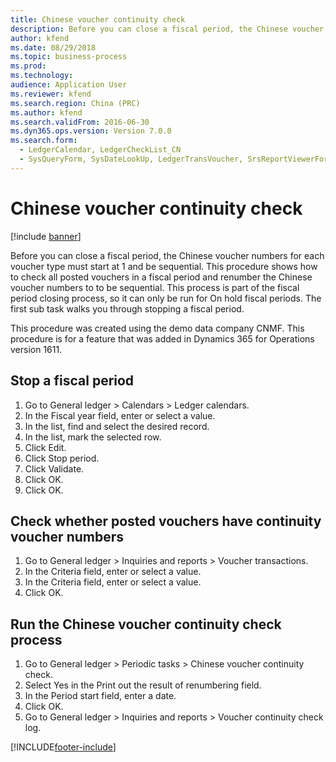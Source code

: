 ```yaml
---
title: Chinese voucher continuity check
description: Before you can close a fiscal period, the Chinese voucher numbers for each voucher type must start at 1 and be sequential.
author: kfend
ms.date: 08/29/2018
ms.topic: business-process
ms.prod: 
ms.technology: 
audience: Application User
ms.reviewer: kfend
ms.search.region: China (PRC)
ms.author: kfend
ms.search.validFrom: 2016-06-30
ms.dyn365.ops.version: Version 7.0.0
ms.search.form: 
  - LedgerCalendar, LedgerCheckList_CN
  - SysQueryForm, SysDateLookUp, LedgerTransVoucher, SrsReportViewerForm, LedgerVoucherRenumberLog_CN
---
```

# Chinese voucher continuity check

[!include [banner](../../includes/banner.md)]

Before you can close a fiscal period, the Chinese voucher numbers for each voucher type must start at 1 and be sequential.
This procedure shows how to check all posted vouchers in a fiscal period and renumber the Chinese voucher numbers to to be sequential. This process is part of the fiscal period closing process, so it can only be run for On hold fiscal periods. The first sub task walks you through stopping a fiscal period. 

This procedure was created using the demo data company CNMF. This procedure is for a feature that was added in Dynamics 365 for Operations version 1611.


## Stop a fiscal period
1. Go to General ledger > Calendars > Ledger calendars.
2. In the Fiscal year field, enter or select a value.
3. In the list, find and select the desired record.
4. In the list, mark the selected row.
5. Click Edit.
6. Click Stop period.
7. Click Validate.
8. Click OK.
9. Click OK.

## Check whether posted vouchers have continuity voucher numbers
1. Go to General ledger > Inquiries and reports > Voucher transactions.
2. In the Criteria field, enter or select a value.
3. In the Criteria field, enter or select a value.
4. Click OK.

## Run the Chinese voucher continuity check process
1. Go to General ledger > Periodic tasks > Chinese voucher continuity check.
2. Select Yes in the Print out the result of renumbering field.
3. In the Period start field, enter a date.
4. Click OK.
5. Go to General ledger > Inquiries and reports > Voucher continuity check log.



[!INCLUDE[footer-include](../../../includes/footer-banner.md)]
